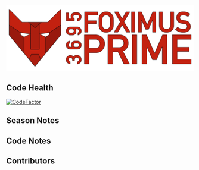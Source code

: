 ![logo](https://github.com/FRC-3695/2023-PreSeason/blob/master/Logo.png?raw=true)
## Code Health
[![CodeFactor](https://www.codefactor.io/repository/github/frc-3695/2023-preseason/badge)](https://www.codefactor.io/repository/github/frc-3695/2023-preseason)
## Season Notes
## Code Notes
## Contributors
